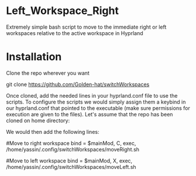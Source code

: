 # Left_Workspace_Right
Extremely simple bash script to move to the immediate right or left workspaces relative to the active workspace in Hyprland

# Installation
Clone the repo wherever you want

git clone https://github.com/Golden-hat/switchWorkspaces

Once cloned, add the needed lines in your hyprland.conf file to use the scripts. To configure the scripts we would simply assign them a keybind in our hyprland.conf that pointed to the executable (make sure permissions for execution are given to the files). Let's assume that the repo has been cloned on home directory:

We would then add the following lines:

#Move to right workspace
bind = $mainMod, C, exec, /home/yassin/.config/switchWorkspaces/moveRight.sh

#Move to left workspace
bind = $mainMod, X, exec, /home/yassin/.config/switchWorkspaces/moveLeft.sh
